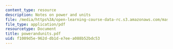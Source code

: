 ```yaml
---
content_type: resource
description: Notes on power and units
file: /media/https%3A/open-learning-course-data-rc.s3.amazonaws.com/mas-450-holographic-imaging-spring-2003/f1009d5e962ddb1de7eea088b52bdc53_powerandunits.pdf
file_type: application/pdf
resourcetype: Document
title: powerandunits.pdf
uid: f1009d5e-962d-db1d-e7ee-a088b52bdc53
---
```

